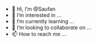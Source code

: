 - 👋 Hi, I’m @Saufan
- 👀 I’m interested in ...
- 🌱 I’m currently learning ...
- 💞️ I’m looking to collaborate on ...
- 📫 How to reach me ...

<!---
Saufan/Saufan is a ✨ special ✨ repository because its `README.md` (this file) appears on your GitHub profile.
You can click the Preview link to take a look at your changes.
--->
